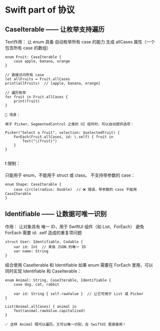 # Swift part of 协议

## CaseIterable —— 让枚举支持遍历

Text作用：
让 enum 具备 自动枚举所有 case 的能力
生成 allCases 属性（一个包含所有 case 的数组）

```
enum Fruit: CaseIterable {
    case apple, banana, orange
}

// 直接访问所有 case
let allFruits = Fruit.allCases
print(allFruits)  // [apple, banana, orange]

// 遍历枚举
for fruit in Fruit.allCases {
    print(fruit)
}

📌 场景：

用于 Picker、SegmentedControl 之类的 UI 组件时，可以自动提供选项：

Picker("Select a fruit", selection: $selectedFruit) {
    ForEach(Fruit.allCases, id: \.self) { fruit in
        Text("\(fruit)")
    }
}


```

❗ 限制：

只能用于 enum，不能用于 struct 或 class。
不支持带参数的 case：

```
enum Shape: CaseIterable {
    case circle(radius: Double)  // ❌ 错误，带参数的 case 不能用 CaseIterable
}

```


## Identifiable —— 让数据可唯一识别

作用：
让对象具有 唯一 ID，用于 SwiftUI 组件（如 List、ForEach）
避免 ForEach 需要 id: \.self 造成的重复项问题

```
struct User: Identifiable, Codable {
    var id: Int  // 来自 JSON 的唯一 ID
    var name: String
}

```

结合使用 CaseIterable 和 Identifiable
如果 enum 需要在 ForEach 里用，可以 同时实现 Identifiable 和 CaseIterable：

```
enum Animal: String, CaseIterable, Identifiable {
    case dog, cat, rabbit

    var id: String { self.rawValue }  // 让它可用于 List 或 Picker
}

List(Animal.allCases) { animal in
    Text(animal.rawValue.capitalized)
}

✅ 这样 Animal 既可以遍历，又可以唯一识别，在 SwiftUI 里直接用！


```


